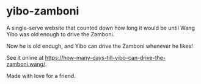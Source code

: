 # yibo-zamboni

A single-serve website that counted down how long it would be until Wang Yibo was old enough to drive the Zamboni.

Now he is old enough, and Yibo can drive the Zamboni whenever he likes!

See it online at https://how-many-days-till-yibo-can-drive-the-zamboni.wang/.

Made with love for a friend.
